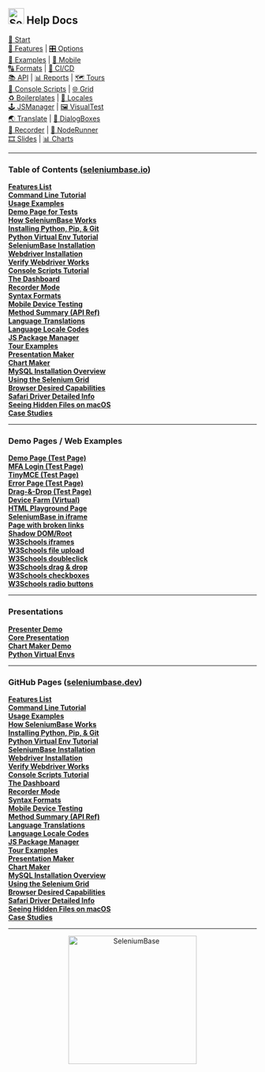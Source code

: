 <h2><img src="https://seleniumbase.io/img/logo6.png" title="SeleniumBase" width="32" /> Help Docs</h2>

<p align="left">
<a href="https://seleniumbase.io/#python_installation">🚀 Start</a>
<br />
<a href="https://seleniumbase.io/help_docs/features_list/">🎯 Features</a> |
<a href="https://seleniumbase.io/help_docs/customizing_test_runs/">🎛️ Options</a>
<br />
<a href="https://seleniumbase.io/examples/ReadMe/">📝 Examples</a> |
<a href="https://seleniumbase.io/help_docs/mobile_testing/">📱 Mobile</a>
<br />
<a href="https://seleniumbase.io/help_docs/syntax_formats/">🔠 Formats</a> |
<a href="https://seleniumbase.io/integrations/github/workflows/ReadMe/">🤖 CI/CD</a>
<br />
<a href="https://seleniumbase.io/help_docs/method_summary/">📚 API</a> |
<a href="https://seleniumbase.io/examples/example_logs/ReadMe/">📊 Reports</a> |
<a href="https://seleniumbase.io/examples/tour_examples/ReadMe/">🗺️ Tours</a>
<br />
<a href="https://seleniumbase.io/seleniumbase/console_scripts/ReadMe/">🔮 Console Scripts</a> |
<a href="https://seleniumbase.io/seleniumbase/utilities/selenium_grid/ReadMe/">🌐 Grid</a>
<br />
<a href="https://github.com/seleniumbase/SeleniumBase/tree/master/examples/boilerplates">♻️ Boilerplates</a> |
<a href="https://seleniumbase.io/help_docs/locale_codes/">🗾 Locales</a>
<br />
<a href="https://seleniumbase.io/help_docs/js_package_manager/">🕹️ JSManager</a> |
<a href="https://seleniumbase.io/examples/visual_testing/ReadMe/">🖼️ VisualTest</a>
<br />
<a href="https://seleniumbase.io/help_docs/translations/">🌏 Translate</a> |
<a href="https://seleniumbase.io/examples/dialog_boxes/ReadMe/">🛂 DialogBoxes</a>
<br />
<a href="https://seleniumbase.io/help_docs/recorder_mode/">🔴 Recorder</a> |
<a href="https://github.com/seleniumbase/SeleniumBase/tree/master/integrations/node_js">🏃 NodeRunner</a>
<br />
<a href="https://seleniumbase.io/examples/presenter/ReadMe/">🎞️ Slides</a> |
<a href="https://seleniumbase.io/examples/chart_maker/ReadMe/">📊 Charts</a>
</p>

--------

<h3>Table of Contents (<a href="https://seleniumbase.io">seleniumbase.io</a>)</h3>

<div><a href="https://seleniumbase.io/help_docs/features_list/"><b>Features List</b></a></div>
<div><a href="https://seleniumbase.io/help_docs/customizing_test_runs/"><b>Command Line Tutorial</b></a></div>
<div><a href="https://seleniumbase.io/examples/ReadMe/"><b>Usage Examples</b></a></div>
<div><a href="https://seleniumbase.io/demo_page"><b>Demo Page for Tests</b></a></div>
<div><a href="https://seleniumbase.io/help_docs/how_it_works/"><b>How SeleniumBase Works</b></a></div>
<div><a href="https://seleniumbase.io/help_docs/install_python_pip_git/"><b>Installing Python, Pip, & Git</b></a></div>
<div><a href="https://seleniumbase.io/help_docs/virtualenv_instructions/"><b>Python Virtual Env Tutorial</b></a></div>
<div><a href="https://seleniumbase.io/help_docs/install/"><b>SeleniumBase Installation</b></a></div>
<div><a href="https://seleniumbase.io/help_docs/webdriver_installation/"><b>Webdriver Installation</b></a></div>
<div><a href="https://seleniumbase.io/help_docs/verify_webdriver/"><b>Verify Webdriver Works</b></a></div>
<div><a href="https://seleniumbase.io/seleniumbase/console_scripts/ReadMe/"><b>Console Scripts Tutorial</b></a></div>
<div><a href="https://seleniumbase.io/examples/example_logs/ReadMe/"><b>The Dashboard</b></a></div>
<div><a href="https://seleniumbase.io/help_docs/recorder_mode/"><b>Recorder Mode</b></a></div>
<div><a href="https://seleniumbase.io/help_docs/syntax_formats/"><b>Syntax Formats</b></a></div>
<div><a href="https://seleniumbase.io/help_docs/mobile_testing/"><b>Mobile Device Testing</b></a></div>
<div><a href="https://seleniumbase.io/help_docs/method_summary/"><b>Method Summary (API Ref)</b></a></div>
<div><a href="https://seleniumbase.io/help_docs/translations/"><b>Language Translations</b></a></div>
<div><a href="https://seleniumbase.io/help_docs/locale_codes/"><b>Language Locale Codes</b></a></div>
<div><a href="https://seleniumbase.io/help_docs/js_package_manager/"><b>JS Package Manager</b></a></div>
<div><a href="https://seleniumbase.io/examples/tour_examples/ReadMe/"><b>Tour Examples</b></a></div>
<div><a href="https://seleniumbase.io/examples/presenter/ReadMe/"><b>Presentation Maker</b></a></div>
<div><a href="https://seleniumbase.io/help_docs/chart_maker/"><b>Chart Maker</b></a></div>
<div><a href="https://seleniumbase.io/help_docs/mysql_installation/"><b>MySQL Installation Overview</b></a></div>
<div><a href="https://seleniumbase.io/seleniumbase/utilities/selenium_grid/ReadMe/"><b>Using the Selenium Grid</b></a></div>
<div><a href="https://seleniumbase.io/help_docs/desired_capabilities/"><b>Browser Desired Capabilities</b></a></div>
<div><a href="https://seleniumbase.io/help_docs/using_safari_driver/"><b>Safari Driver Detailed Info</b></a></div>
<div><a href="https://seleniumbase.io/help_docs/hidden_files_info/"><b>Seeing Hidden Files on macOS</b></a></div>
<div><a href="https://seleniumbase.io/help_docs/happy_customers/"><b>Case Studies</b></a></div>

--------

<h3>Demo Pages / Web Examples</h3>

<div><a href="https://seleniumbase.io/demo_page"><b>Demo Page (Test Page)</b></a></div>
<div><a href="https://seleniumbase.io/realworld/login"><b>MFA Login (Test Page)</b></a></div>
<div><a href="https://seleniumbase.io/tinymce/"><b>TinyMCE (Test Page)</b></a></div>
<div><a href="https://seleniumbase.io/error_page/"><b>Error Page (Test Page)</b></a></div>
<div><a href="https://seleniumbase.io/other/drag_and_drop"><b>Drag-&-Drop (Test Page)</b></a></div>
<div><a href="https://seleniumbase.io/devices/"><b>Device Farm (Virtual)</b></a></div>
<div><a href="https://seleniumbase.io/w3schools/"><b>HTML Playground Page</b></a></div>
<div><a href="https://seleniumbase.io/w3schools/sbase"><b>SeleniumBase in iframe</b></a></div>
<div><a href="https://seleniumbase.io/other/broken_page"><b>Page with broken links</b></a></div>
<div><a href="https://seleniumbase.io/other/shadow_dom"><b>Shadow DOM/Root</b></a></div>
<div><a href="https://seleniumbase.io/w3schools/iframes"><b>W3Schools iframes</b></a></div>
<div><a href="https://seleniumbase.io/w3schools/file_upload"><b>W3Schools file upload</b></a></div>
<div><a href="https://seleniumbase.io/w3schools/double_click"><b>W3Schools doubleclick</b></a></div>
<div><a href="https://seleniumbase.io/w3schools/drag_drop"><b>W3Schools drag & drop</b></a></div>
<div><a href="https://seleniumbase.io/w3schools/checkboxes"><b>W3Schools checkboxes</b></a></div>
<div><a href="https://seleniumbase.io/w3schools/radio_buttons"><b>W3Schools radio buttons</b></a></div>

--------

<h3>Presentations</h3>

<div><a href="https://seleniumbase.io/other/presenter.html"><b>Presenter Demo</b></a></div>
<div><a href="https://seleniumbase.io/other/core_presentation.html"><b>Core Presentation</b></a></div>
<div><a href="https://seleniumbase.io/other/chart_presentation.html"><b>Chart Maker Demo</b></a></div>
<div><a href="https://seleniumbase.io/other/py_virtual_envs.html"><b>Python Virtual Envs</b></a></div>

--------

<h3>GitHub Pages (<a href="https://seleniumbase.dev">seleniumbase.dev</a>)</h3>

<div><a href="https://seleniumbase.dev/help_docs/features_list"><b>Features List</b></a></div>
<div><a href="https://seleniumbase.dev/help_docs/customizing_test_runs"><b>Command Line Tutorial</b></a></div>
<div><a href="https://seleniumbase.dev/examples/"><b>Usage Examples</b></a></div>
<div><a href="https://seleniumbase.dev/help_docs/how_it_works"><b>How SeleniumBase Works</b></a></div>
<div><a href="https://seleniumbase.dev/help_docs/install_python_pip_git"><b>Installing Python, Pip, & Git</b></a></div>
<div><a href="https://seleniumbase.dev/help_docs/virtualenv_instructions"><b>Python Virtual Env Tutorial</b></a></div>
<div><a href="https://seleniumbase.dev/help_docs/install"><b>SeleniumBase Installation</b></a></div>
<div><a href="https://seleniumbase.dev/help_docs/webdriver_installation"><b>Webdriver Installation</b></a></div>
<div><a href="https://seleniumbase.dev/help_docs/verify_webdriver"><b>Verify Webdriver Works</b></a></div>
<div><a href="https://seleniumbase.dev/seleniumbase/console_scripts/"><b>Console Scripts Tutorial</b></a></div>
<div><a href="https://seleniumbase.dev/examples/example_logs/"><b>The Dashboard</b></a></div>
<div><a href="https://seleniumbase.dev/help_docs/recorder_mode"><b>Recorder Mode</b></a></div>
<div><a href="https://seleniumbase.dev/help_docs/syntax_formats"><b>Syntax Formats</b></a></div>
<div><a href="https://seleniumbase.dev/help_docs/mobile_testing"><b>Mobile Device Testing</b></a></div>
<div><a href="https://seleniumbase.dev/help_docs/method_summary"><b>Method Summary (API Ref)</b></a></div>
<div><a href="https://seleniumbase.dev/help_docs/translations"><b>Language Translations</b></a></div>
<div><a href="https://seleniumbase.dev/help_docs/locale_codes"><b>Language Locale Codes</b></a></div>
<div><a href="https://seleniumbase.dev/help_docs/js_package_manager"><b>JS Package Manager</b></a></div>
<div><a href="https://seleniumbase.dev/examples/tour_examples/"><b>Tour Examples</b></a></div>
<div><a href="https://seleniumbase.dev/examples/presenter/"><b>Presentation Maker</b></a></div>
<div><a href="https://seleniumbase.dev/help_docs/chart_maker"><b>Chart Maker</b></a></div>
<div><a href="https://seleniumbase.dev/help_docs/mysql_installation"><b>MySQL Installation Overview</b></a></div>
<div><a href="https://seleniumbase.dev/seleniumbase/utilities/selenium_grid/"><b>Using the Selenium Grid</b></a></div>
<div><a href="https://seleniumbase.dev/help_docs/desired_capabilities"><b>Browser Desired Capabilities</b></a></div>
<div><a href="https://seleniumbase.dev/help_docs/using_safari_driver"><b>Safari Driver Detailed Info</b></a></div>
<div><a href="https://seleniumbase.dev/help_docs/hidden_files_info"><b>Seeing Hidden Files on macOS</b></a></div>
<div><a href="https://seleniumbase.dev/help_docs/happy_customers"><b>Case Studies</b></a></div>

--------

<p align="center"><a href="https://github.com/seleniumbase/SeleniumBase/">
<img src="https://seleniumbase.io/img/sb_logo_10.png" alt="SeleniumBase" width="260" />
</a></p>
<!-- View on GitHub -->

